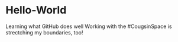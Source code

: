 # Hello-World
Learning what GitHub does well
Working with the #CougsinSpace is strectching my boundaries, too! 
